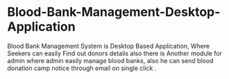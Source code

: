 # Blood-Bank-Management-Desktop-Application
Blood Bank Management System is Desktop Based Application, Where Seekers can easily Find out donors details also there is Another module for admin where admin easily manage blood banks, also he can send blood donation camp notice through email on single click .
